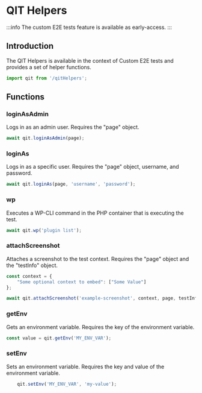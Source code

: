 # QIT Helpers

:::info
The custom E2E tests feature is available as early-access.
:::

## Introduction

The QIT Helpers is available in the context of Custom E2E tests and provides a set of helper functions.

```js
import qit from '/qitHelpers';
```

## Functions

### loginAsAdmin

Logs in as an admin user. Requires the "page" object.

```js
await qit.loginAsAdmin(page);
```

### loginAs

Logs in as a specific user. Requires the "page" object, username, and password.

```js
await qit.loginAs(page, 'username', 'password');
```

### wp

Executes a WP-CLI command in the PHP container that is executing the test.

```js
await qit.wp('plugin list');
```

### attachScreenshot

Attaches a screenshot to the test context. Requires the "page" object and the "testInfo" object.

```js
const context = {
    "Some optional context to embed": ["Some Value"]
};

await qit.attachScreenshot('example-screenshot', context, page, testInfo);
```

### getEnv

Gets an environment variable. Requires the key of the environment variable.

```js
const value = qit.getEnv('MY_ENV_VAR');
```

### setEnv

Sets an environment variable. Requires the key and value of the environment variable.

```js
    qit.setEnv('MY_ENV_VAR', 'my-value');
```